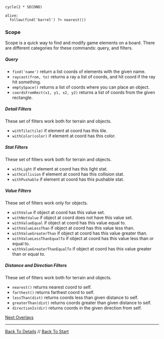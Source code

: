 ```load-pushable
cycle(2 * SECOND)

alive:
  follow(find('barrel') ?> nearest())
```

### Scope

Scope is a quick way to find and modify game elements on a board.
There are different categories for these commands: query, and filters.

##### Query

 - `find('name')` return a list coords of elements with the given name.
 - `raycast(from, to)` returns a ray a list of coords, and hit coord if the ray hit something.
 - `emptySpace()` returns a list of coords where you can place an object. 
 - `coordsFromRect(x1, y1, x2, y2)` returns a list of coords from the given rectangle. 

##### Detail Filters
These set of filters work both for terrain and objects.

- `withTile(tile)` if element at coord has this tile.
- `withColor(color)` if element at coord has this color.

##### Stat Filters
These set of filters work both for terrain and objects.

 - `withLight` if element at coord has this light stat.
 - `withCollision` if element at coord has this collision stat.
 - `withPushable` if element at coord has this pushable stat.

##### Value Filters
These set of filters work only for objects.

- `withValue` if object at coord has this value set.
- `withNotValue` if object at coord does not have this value set.
- `withValueEqual` if object at coord has this value equal to.
- `withValueLessThan` if object at coord has this value less than.
- `withValueGreaterThan` if object at coord has this value greater than.
- `withValueLessThanEqualTo` if object at coord has this value less than or equal to.
- `withValueGreaterThanEqualTo` if object at coord has this value greater than or equal to.

##### Distance and Direction Filters
These set of filters work both for terrain and objects.

- `nearest()` returns nearest coord to self.
- `farthest()` returns farthest coord to self.
- `lessThan(dist)` returns coords less than given distance to self.
- `greaterThan(dist)` returns coords greater than given distance to self.
- `directionIs(dir)` returns coords in the given direction from self.


[Next Overlays](overlays.md)

---

[Back To Details](details.md) //
[Back To Start](start.md)
